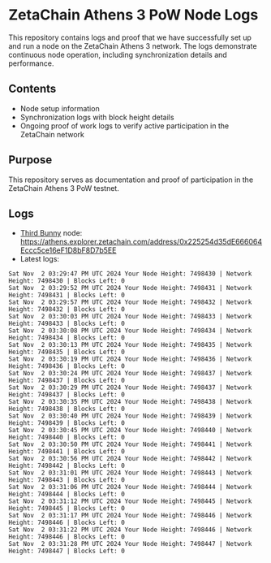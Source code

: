 # ZetaChain Athens 3 PoW Node Logs
This repository contains logs and proof that we have successfully set up and run a node on the ZetaChain Athens 3 network. The logs demonstrate continuous node operation, including synchronization details and performance.

## Contents
- Node setup information
- Synchronization logs with block height details
- Ongoing proof of work logs to verify active participation in the ZetaChain network

## Purpose
This repository serves as documentation and proof of participation in the ZetaChain Athens 3 PoW testnet.

## Logs

- [Third Bunny](https://thirdbunny.xyz/) node: https://athens.explorer.zetachain.com/address/0x225254d35dE666064Eccc5ce16eF1D8bF8D7b5EE
- Latest logs:
```
Sat Nov  2 03:29:47 PM UTC 2024 Your Node Height: 7498430 | Network Height: 7498430 | Blocks Left: 0
Sat Nov  2 03:29:52 PM UTC 2024 Your Node Height: 7498431 | Network Height: 7498431 | Blocks Left: 0
Sat Nov  2 03:29:57 PM UTC 2024 Your Node Height: 7498432 | Network Height: 7498432 | Blocks Left: 0
Sat Nov  2 03:30:03 PM UTC 2024 Your Node Height: 7498433 | Network Height: 7498433 | Blocks Left: 0
Sat Nov  2 03:30:08 PM UTC 2024 Your Node Height: 7498434 | Network Height: 7498434 | Blocks Left: 0
Sat Nov  2 03:30:13 PM UTC 2024 Your Node Height: 7498435 | Network Height: 7498435 | Blocks Left: 0
Sat Nov  2 03:30:19 PM UTC 2024 Your Node Height: 7498436 | Network Height: 7498436 | Blocks Left: 0
Sat Nov  2 03:30:24 PM UTC 2024 Your Node Height: 7498437 | Network Height: 7498437 | Blocks Left: 0
Sat Nov  2 03:30:29 PM UTC 2024 Your Node Height: 7498437 | Network Height: 7498437 | Blocks Left: 0
Sat Nov  2 03:30:35 PM UTC 2024 Your Node Height: 7498438 | Network Height: 7498438 | Blocks Left: 0
Sat Nov  2 03:30:40 PM UTC 2024 Your Node Height: 7498439 | Network Height: 7498439 | Blocks Left: 0
Sat Nov  2 03:30:45 PM UTC 2024 Your Node Height: 7498440 | Network Height: 7498440 | Blocks Left: 0
Sat Nov  2 03:30:50 PM UTC 2024 Your Node Height: 7498441 | Network Height: 7498441 | Blocks Left: 0
Sat Nov  2 03:30:56 PM UTC 2024 Your Node Height: 7498442 | Network Height: 7498442 | Blocks Left: 0
Sat Nov  2 03:31:01 PM UTC 2024 Your Node Height: 7498443 | Network Height: 7498443 | Blocks Left: 0
Sat Nov  2 03:31:06 PM UTC 2024 Your Node Height: 7498444 | Network Height: 7498444 | Blocks Left: 0
Sat Nov  2 03:31:12 PM UTC 2024 Your Node Height: 7498445 | Network Height: 7498445 | Blocks Left: 0
Sat Nov  2 03:31:17 PM UTC 2024 Your Node Height: 7498446 | Network Height: 7498446 | Blocks Left: 0
Sat Nov  2 03:31:22 PM UTC 2024 Your Node Height: 7498446 | Network Height: 7498446 | Blocks Left: 0
Sat Nov  2 03:31:28 PM UTC 2024 Your Node Height: 7498447 | Network Height: 7498447 | Blocks Left: 0
```
